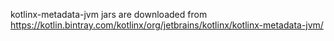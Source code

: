 kotlinx-metadata-jvm jars are downloaded from https://kotlin.bintray.com/kotlinx/org/jetbrains/kotlinx/kotlinx-metadata-jvm/
